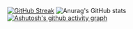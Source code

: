 [![GitHub Streak](https://streak-stats.demolab.com/?user=vedantsp&theme=tokyonight)](https://git.io/streak-stats)
![Anurag's GitHub stats](https://github-readme-stats.vercel.app/api?username=vedantsp&show_icons=true&theme=tokyonight)
[![Ashutosh's github activity graph](https://activity-graph.herokuapp.com/graph?username=vedantsp&theme=tokyonight)](https://github.com/ashutosh00710/github-readme-activity-graph)
